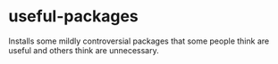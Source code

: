 # useful-packages

Installs some mildly controversial packages that some people think are useful and others think are unnecessary.

